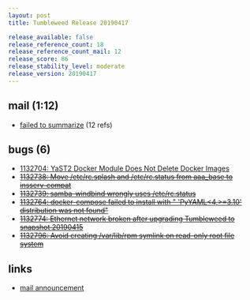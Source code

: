 ```yaml
---
layout: post
title: Tumbleweed Release 20190417

release_available: false
release_reference_count: 18
release_reference_count_mail: 12
release_score: 86
release_stability_level: moderate
release_version: 20190417
---
```


## mail (1:12)

- [failed to summarize](https://lists.opensuse.org/opensuse-factory/2019-04/msg00297.html) (12 refs)

## bugs (6)

<!--more-->

- [1132704: YaST2 Docker Module Does Not Delete Docker Images](https://bugzilla.opensuse.org/show_bug.cgi?id=1132704)
- ~~[1132738: Move /etc/rc.splash and /etc/rc.status from aaa_base to insserv-compat](https://bugzilla.opensuse.org/show_bug.cgi?id=1132738)~~
- ~~[1132739: samba-windbind wrongly uses /etc/rc.status](https://bugzilla.opensuse.org/show_bug.cgi?id=1132739)~~
- ~~[1132764: docker-compose failed to install with " 'PyYAML<4,>=3.10' distribution was not found"](https://bugzilla.opensuse.org/show_bug.cgi?id=1132764)~~
- ~~[1132774: Ethernet network broken after upgrading Tumbleweed to snapshot 20190415](https://bugzilla.opensuse.org/show_bug.cgi?id=1132774)~~
- ~~[1132796: Avoid creating /var/lib/rpm symlink on read-only root file system](https://bugzilla.opensuse.org/show_bug.cgi?id=1132796)~~



## links

- [mail announcement](https://lists.opensuse.org/opensuse-factory/2019-04/msg00294.html)
